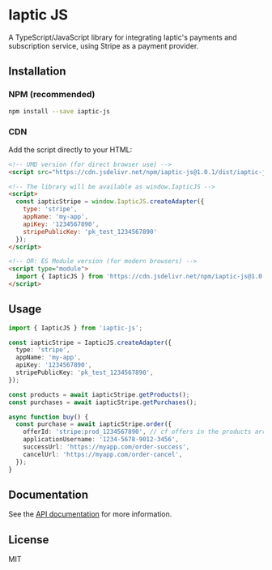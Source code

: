 # Iaptic JS

A TypeScript/JavaScript library for integrating Iaptic's payments and subscription service, using Stripe as a payment provider.

## Installation 

### NPM (recommended)
```bash
npm install --save iaptic-js
```

### CDN
Add the script directly to your HTML:
```html
<!-- UMD version (for direct browser use) -->
<script src="https://cdn.jsdelivr.net/npm/iaptic-js@1.0.1/dist/iaptic-js.js"></script>

<!-- The library will be available as window.IapticJS -->
<script>
  const iapticStripe = window.IapticJS.createAdapter({
    type: 'stripe',
    appName: 'my-app',
    apiKey: '1234567890',
    stripePublicKey: 'pk_test_1234567890'
  });
</script>

<!-- OR: ES Module version (for modern browsers) -->
<script type="module">
  import { IapticJS } from 'https://cdn.jsdelivr.net/npm/iaptic-js@1.0.1/dist/iaptic-js.esm.js';
</script>
```

## Usage

```ts
import { IapticJS } from 'iaptic-js';

const iapticStripe = IapticJS.createAdapter({
  type: 'stripe',
  appName: 'my-app',
  apiKey: '1234567890',
  stripePublicKey: 'pk_test_1234567890',
});

const products = await iapticStripe.getProducts();
const purchases = await iapticStripe.getPurchases();

async function buy() {
  const purchase = await iapticStripe.order({
    offerId: 'stripe:prod_1234567890', // cf offers in the products array
    applicationUsername: '1234-5678-9012-3456',
    successUrl: 'https://myapp.com/order-success',
    cancelUrl: 'https://myapp.com/order-cancel',
  });
}
```

## Documentation

See the [API documentation](https://www.iaptic.com/documentation/iaptic-js) for more information.

## License

MIT